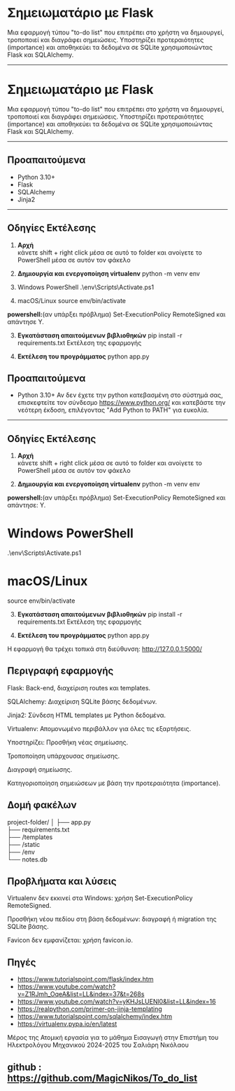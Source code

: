 # Σημειωματάριο με Flask

Μια εφαρμογή τύπου "to-do list" που επιτρέπει στο χρήστη να δημιουργεί, τροποποιεί και διαγράφει σημειώσεις. Υποστηρίζει προτεραιότητες (importance) και αποθηκεύει τα δεδομένα σε SQLite χρησιμοποιώντας Flask και SQLAlchemy.

---
# Σημειωματάριο με Flask

Μια εφαρμογή τύπου "to-do list" που επιτρέπει στο χρήστη να δημιουργεί, τροποποιεί και διαγράφει σημειώσεις. Υποστηρίζει προτεραιότητες (importance) και αποθηκεύει τα δεδομένα σε SQLite χρησιμοποιώντας Flask και SQLAlchemy.

---

## Προαπαιτούμενα

- Python 3.10+
- Flask
- SQLAlchemy
- Jinja2

---

## Οδηγίες Εκτέλεσης

1. **Αρχή**  
κάνετε shift + right click μέσα σε αυτό το folder και ανοίγετε το PowerShell μέσα σε αυτόν τον φάκελο

2. **Δημιουργία και ενεργοποίηση virtualenv**
python -m venv env
3. Windows PowerShell
.\env\Scripts\Activate.ps1
3. macOS/Linux
source env/bin/activate

**powershell:**(αν υπάρξει πρόβλημα)
Set-ExecutionPolicy RemoteSigned
και απάντησε Y.

3. **Εγκατάσταση απαιτούμενων βιβλιοθηκών**
pip install -r requirements.txt
Εκτέλεση της εφαρμογής

4. **Εκτέλεση του προγράμματος**
python app.py

## Προαπαιτούμενα

- Python 3.10+
Αν δεν έχετε την python κατεβασμένη στο σύστημά σας,
επισκεφτείτε τον σύνδεσμο https://www.python.org/
και κατεβάστε την νεότερη έκδοση, επιλέγοντας "Add Python to PATH" για ευκολία.

---

## Οδηγίες Εκτέλεσης

1. **Αρχή**  
κάνετε shift + right click μέσα σε αυτό το folder και ανοίγετε το PowerShell μέσα σε αυτόν τον φάκελο

2. **Δημιουργία και ενεργοποίηση virtualenv**
python -m venv env

**powershell:**(αν υπάρξει πρόβλημα)
Set-ExecutionPolicy RemoteSigned
και απάντησε: Y.

# Windows PowerShell
.\env\Scripts\Activate.ps1
# macOS/Linux
source env/bin/activate

3. **Εγκατάσταση απαιτούμενων βιβλιοθηκών**
pip install -r requirements.txt
Εκτέλεση της εφαρμογής

4. **Εκτέλεση του προγράμματος**
python app.py

Η εφαρμογή θα τρέχει τοπικά στη διεύθυνση: http://127.0.0.1:5000/






## Περιγραφή εφαρμογής
Flask: Back-end, διαχείριση routes και templates.

SQLAlchemy: Διαχείριση SQLite βάσης δεδομένων.

Jinja2: Σύνδεση HTML templates με Python δεδομένα.

Virtualenv: Απομονωμένο περιβάλλον για όλες τις εξαρτήσεις.

Υποστηρίζει:
Προσθήκη νέας σημείωσης.

Τροποποίηση υπάρχουσας σημείωσης.

Διαγραφή σημείωσης.

Κατηγοριοποίηση σημειώσεων με βάση την προτεραιότητα (importance).

## Δομή φακέλων
project-folder/
│
├── app.py                  
├── requirements.txt        
├── /templates              
├── /static                 
├── /env                    
└── notes.db                 

## Προβλήματα και λύσεις
Virtualenv δεν εκκινεί στα Windows: χρήση Set-ExecutionPolicy RemoteSigned.

Προσθήκη νέου πεδίου στη βάση δεδομένων: διαγραφή ή migration της SQLite βάσης.

Favicon δεν εμφανίζεται: χρήση favicon.io.
## Πηγές
- https://www.tutorialspoint.com/flask/index.htm
- https://www.youtube.com/watch?v=Z1RJmh_OqeA&list=LL&index=37&t=268s
- https://www.youtube.com/watch?v=yKHJsLUENl0&list=LL&index=16
- https://realpython.com/primer-on-jinja-templating
- https://www.tutorialspoint.com/sqlalchemy/index.htm
- https://virtualenv.pypa.io/en/latest



Μέρος της Ατομική εργασία για το μάθημα Εισαγωγή στην Επιστήμη του Ηλεκτρολόγου Μηχανικού 2024-2025 του Σαλιάρη Νικόλαου
## github : https://github.com/MagicNikos/To_do_list


